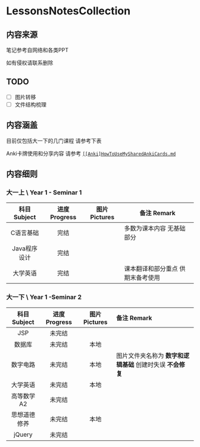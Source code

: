 # LessonsNotesCollection

## 内容来源

笔记参考自网络和各类PPT

如有侵权请联系删除

## TODO

- [ ] 图片转移
- [ ] 文件结构梳理

## 内容涵盖

目前仅包括大一下的几门课程 请参考下表

Anki卡牌使用和分享内容 请参考 [`[[Anki]HowToUseMySharedAnkiCards.md`](https://github.com/sonderlau/LessonsNotesCollection/blob/master/%5BAnki%5DHowToUseMySharedAnkiCards.md) 

## 内容细则

### 大一上 \ Year 1 - Seminar 1

| 科目 Subject | 进度 Progress | 图片 Pictures | 备注 Remark                       |
| :----------: | :-----------: | ------------- | --------------------------------- |
|  C语言基础   |     完结      |               | 多数为课本内容 无基础部分         |
| Java程序设计 |     完结      |               |                                   |
|   大学英语   |     完结      |               | 课本翻译和部分重点 供期末备考使用 |



### 大一下 \ Year 1 -Seminar 2

| 科目 Subject | 进度 Progress | 图片 Pictures | 备注 Remark                                                 |
| :----------: | :-----------: | :-----------: | :---------------------------------------------------------- |
|     JSP      |    未完结     |               |                                                             |
|    数据库    |    未完结     |     本地      |                                                             |
|   数字电路   |    未完结     |     本地      | 图片文件夹名称为 **数字和逻辑基础** 创建时失误 **不会修复** |
|   大学英语   |    未完结     |     本地      |                                                             |
|  高等数学A2  |    未完结     |               |                                                             |
| 思想道德修养 |    未完结     |     本地      |                                                             |
|    jQuery    |    未完结     |               |                                                             |

